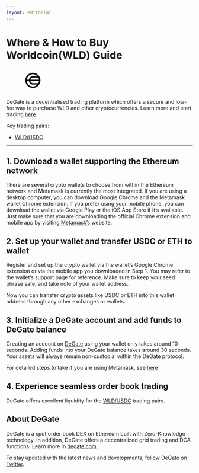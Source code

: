 ```yaml
---
layout: editorial
---
```


# Where & How to Buy Worldcoin(WLD) Guide

<figure><img src="../.gitbook/assets/wld_0x163f8c2467924be0ae7b5347228cabf2603187531704955257731.png" alt="WLD" width="64" style="border-radius: 50%;"><figcaption></figcaption></figure>

DeGate is a decentralised trading platform which offers a secure and low-fee way to purchase WLD and other cryptocurrencies. Learn more and start trading [here](https://app.degate.com/trade/USDC/0x163f8c2467924be0ae7b5347228cabf260318753?utm_source=howtobuy).&#x20;

Key trading pairs:

* [WLD/USDC](https://app.degate.com/trade/USDC/0x163f8c2467924be0ae7b5347228cabf260318753?utm_source=howtobuy)

***

## 1. Download a wallet supporting the Ethereum network

There are several crypto wallets to choose from within the Ethereum network and Metamask is currently the most integrated. If you are using a desktop computer, you can download Google Chrome and the Metamask wallet Chrome extension. If you prefer using your mobile phone, you can download the wallet via Google Play or the iOS App Store if it’s available. Just make sure that you are downloading the official Chrome extension and mobile app by visiting [Metamask’s](https://metamask.io/) website.

## 2. Set up your wallet and transfer USDC or ETH to wallet

Register and set up the crypto wallet via the wallet’s Google Chrome extension or via the mobile app you downloaded in Step 1. You may refer to the wallet’s support page for reference. Make sure to keep your seed phrase safe, and take note of your wallet address.&#x20;

Now you can transfer crypto assets like USDC or ETH into this wallet address through any other exchanges or wallets.

## 3. Initialize a DeGate account and add funds to DeGate balance

Creating an account on [DeGate](https://app.degate.com/?utm_source=WLD_howtobuy) using your wallet only takes around 10 seconds. Adding funds into your DeGate balance takes around 30 seconds. Your assets will always remain non-custodial within the DeGate protocol.

For detailed steps to take if you are using Metamask, see [here](https://docs.degate.com/v/product_en/main-features/wallet-connectivity/metamask)

## 4. Experience seamless order book trading

DeGate offers excellent liquidity for the [WLD/USDC](https://app.degate.com/trade/USDC/0x163f8c2467924be0ae7b5347228cabf260318753?utm_source=howtobuy) trading pairs.&#x20;

## About DeGate

DeGate is a spot order book DEX on Ethereum built with Zero-Knowledge technology. In addition, DeGate offers a decentralized grid trading and DCA functions. Learn more in [degate.com](https://degate.com/?utm_source=WLD_howtobuy).

To stay updated with the latest news and developments, follow DeGate on [Twitter](https://twitter.com/degatedex).
